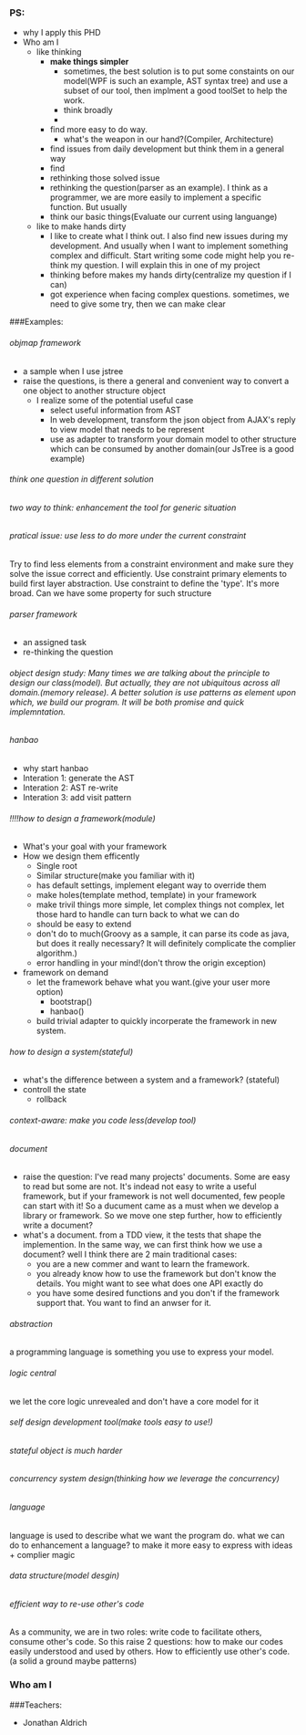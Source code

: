 ### PS:
- why I apply this PHD
- Who am I
  - like thinking
    - **make things simpler** 
      - sometimes, the best solution is to put some constaints on our model(WPF is such an example, AST syntax tree) and use a subset of our tool, then implment a good toolSet to help the work.
      - think broadly
      - 
    - find more easy to do way.
      - what's the weapon in our hand?(Compiler, Architecture)
    - find issues from daily development but think them in a general way
    - find 
    - rethinking those solved issue
    - rethinking the question(parser as an example). I think as a programmer, we are more easily to implement a specific function. But usually
    - think our basic things(Evaluate our current using languange)
  - like to make hands dirty
    - I like to create what I think out. I also find new issues during my development. And usually when I want to implement something complex and difficult. Start writing some code might help you re-think my question. I will explain this in one of my project
    - thinking before makes my hands dirty(centralize my question if I can)
    - got experience when facing complex questions. sometimes, we need to give some try, then we can make clear 

###Examples:
###### objmap framework
- a sample when I use jstree
- raise the questions, is there a general and convenient way to convert a one object to another structure object
  - I realize some of the potential useful case
    - select useful information from AST
    - In web development, transform the json object from AJAX's reply to view model that needs to be represent
    - use as adapter to transform  your domain model to other structure which can be consumed by another domain(our JsTree is a good example)

###### think one question in different solution


###### two way to think: enhancement the tool for generic situation

###### pratical issue: use less to do more under the current constraint
Try to find less elements from a constraint environment and make sure they solve the issue correct and efficiently. Use constraint primary elements to build first layer abstraction. Use constraint to define the 'type'. It's more broad. Can we have some property for such structure

###### parser framework
- an assigned task
- re-thinking the question

###### object design study: Many times we are talking about the principle to design our class(model). But actually, they are not ubiquitous across all domain.(memory release). A better solution is use patterns as element upon which, we build our program. It will be both promise and quick implemntation.

###### hanbao
- why start hanbao
- Interation 1: generate the AST
- Interation 2: AST re-write
- Interation 3: add visit pattern

###### !!!!how to design a framework(module)
- What's your goal with your framework
- How we design them efficently
  - Single root
  - Similar structure(make you familiar with it)
  - has default settings, implement elegant way to override them
  - make holes(template method, template) in your framework
  - make trivil things more simple, let complex things not complex, let those hard to handle can turn back to what we can do
  - should be easy to extend
  - don't do to much(Groovy as a sample, it can parse its code as java, but does it really necessary? It will definitely complicate the complier algorithm.)
  - error handling in your mind!(don't throw the origin exception)
- framework on demand
  - let the framework behave what you want.(give your user more option)
    - bootstrap()
    - hanbao()
  - build trivial adapter to quickly incorperate the framework in new system.

###### how to design a system(stateful)
- what's the difference between a system and a framework? (stateful)
- controll the state
  - rollback

###### context-aware: make you code less(develop tool)

###### document
- raise the question: I've read many projects' documents. Some are easy to read but some are not. It's indead not easy to write a useful framework, but if your framework is not well documented, few people can start with it! So a ducument came as a must when we develop a library or framework. So we move one step further, how to efficiently write a document? 
- what's a document. from a TDD view, it the tests that shape the implemention. In the same way, we can first think how we use a document? well I think there are 2 main traditional cases: 
  - you are a new commer and want to learn the framework.
  - you already know how to use the framework but don't know the details. You might want to see what does one API exactly do
  - you have some desired functions and you don't if the framework support that. You want to find an anwser for it.

###### abstraction
a programming language is something you use to express your model.



###### logic central
we let the core logic unrevealed and don't have a core model for it


###### self design development tool(make tools easy to use!) 


###### stateful object is much harder 


###### concurrency system design(thinking how we leverage the concurrency)

###### language
language is used to describe what we want the program do.
what we can do to enhancement a language? to make it more easy to express with ideas + complier magic


###### data structure(model desgin)

###### efficient way to re-use other's code
As a community, we are in two roles: write code to facilitate others, consume other's code. So this raise 2 questions: how to make our codes easily understood and used by others. How to efficiently use other's code. (a solid a ground maybe patterns)
### Who am I

###Teachers:
- Jonathan Aldrich
